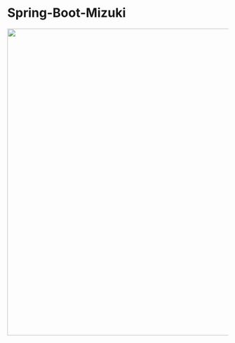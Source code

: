 # Spring-Boot-Mizuki

 <img src="https://github.com/shutokawabata0723/Spring-Boot-Mizuki/blob/master/Casino.gif" width="700px">

